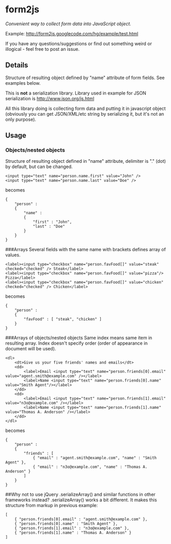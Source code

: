 # form2js
_Convenient way to collect form data into JavaScript object._

Example: http://form2js.googlecode.com/hg/example/test.html

If you have any questions/suggestions or find out something weird or illogical - feel free to post an issue.

## Details

Structure of resulting object defined by "name" attribute of form fields. See examples below.

This is **not** a serialization library. Library used in example for JSON serialization is http://www.json.org/js.html 

All this library doing is collecting form data and putting it in javascript object (obviously you can get JSON/XML/etc string by serializing it, but it's not an only purpose).

## Usage

### Objects/nested objects
Structure of resulting object defined in "name" attribute, delimiter is "." (dot) by default, but can be changed.

    <input type="text" name="person.name.first" value="John" />
    <input type="text" name="person.name.last" value="Doe" />

becomes

    {
        "person" :
        {
            "name" :
            {
                "first" : "John",
                "last" : "Doe"
            }
        }
    }

###Arrays
Several fields with the same name with brackets defines array of values.

    <label><input type="checkbox" name="person.favFood[]" value="steak" checked="checked" /> Steak</label>
    <label><input type="checkbox" name="person.favFood[]" value="pizza"/> Pizza</label>
    <label><input type="checkbox" name="person.favFood[]" value="chicken" checked="checked" /> Chicken</label>

becomes

    {
        "person" :
        {
            "favFood" : [ "steak", "chicken" ]
        }
    }

###Arrays of objects/nested objects
Same index means same item in resulting array. Index doesn't specify order (order of appearance in document will be used).

    <dl>
        <dt>Give us your five friends' names and emails</dt>
        <dd>
            <label>Email <input type="text" name="person.friends[0].email" value="agent.smith@example.com" /></label>
            <label>Name <input type="text" name="person.friends[0].name" value="Smith Agent"/></label>
        </dd>
        <dd>
            <label>Email <input type="text" name="person.friends[1].email" value="n3o@example.com" /></label>
            <label>Name <input type="text" name="person.friends[1].name" value="Thomas A. Anderson" /></label>
        </dd>
    </dl>

becomes

    {
        "person" :
        {
            "friends" : [
                { "email" : "agent.smith@example.com", "name" : "Smith Agent" },
                { "email" : "n3o@example.com", "name" : "Thomas A. Anderson" }
            ]
        }
    }

##Why not to use jQuery .serializeArray() and similar functions in other frameworks instead?
.serializeArray() works a bit different. It makes this structure from markup in previous example:

    [
        { "person.friends[0].email" : "agent.smith@example.com" },
        { "person.friends[0].name" : "Smith Agent" },
        { "person.friends[1].email" : "n3o@example.com" },
        { "person.friends[1].name" : "Thomas A. Anderson" }
    ]